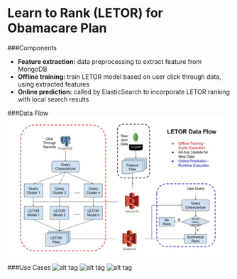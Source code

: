 # Learn to Rank (LETOR) for Obamacare Plan

###Components
- **Feature extraction:** data preprocessing to extract feature from MongoDB
- **Offline training:** train LETOR model based on user click through data, using extracted features
- **Online prediction:** called by ElasticSearch to incorporate LETOR ranking with local search results

###Data Flow
![alt tag](https://github.com/leiyang-mids/aca_letor/blob/master/ACA%20LETOR%20Data%20Flow.jpg)

###Use Cases
![alt tag](https://github.com/semantichealth/semantichealth.github.io/blob/master/letor/doc/example1.jpg)
![alt tag](https://github.com/semantichealth/semantichealth.github.io/blob/master/letor/doc/example2.jpg)
![alt tag](https://github.com/semantichealth/semantichealth.github.io/blob/master/letor/doc/example3.jpg)
